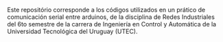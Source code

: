 Este repositório corresponde a los códigos utilizados en un prático de comunicación serial entre arduinos, de la disciplina de Redes Industriales del 6to semestre de la carrera de Ingeniería en Control y Automática de la Universidad Tecnológica del Uruguay (UTEC). 

